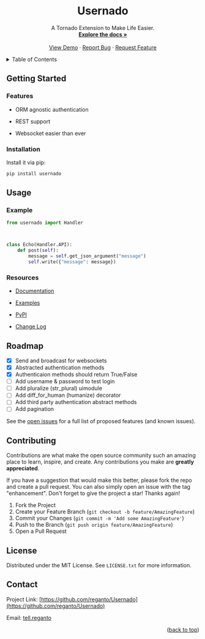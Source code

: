 <a id="top"></a>
<br />
<div align="center">
  <h1>Usernado</h1>
  <p align="center">
    A Tornado Extension to Make Life Easier.
    <br />
    <a href="#"><strong>Explore the docs »</strong></a>
    <br />
    <br />
    <a href="https://github.com/reganto/Usernado/tree/master/example">View Demo</a>
    ·
    <a href="https://github.com/reganto/Usernado/issues">Report Bug</a>
    ·
    <a href="https://github.com/reganto/Usernado/issues">Request Feature</a>
  </p>
</div>

<!-- TABLE OF CONTENTS -->

<details>
  <summary>Table of Contents</summary>
  <ol>
    <li>
      <a href="#getting-started">Getting Started</a>
      <ul>
        <li><a href="#features">Features</a></li>
        <li><a href="#installation">Installation</a></li>
      </ul>
    </li>
    <li>
      <a href="#usage">Usage</a>
      <ul>
        <li><a href="#example">Example</a></li>
        <li><a href="#resources">Resources</a></li>
      </ul>
    </li>
    <li><a href="#roadmap">Roadmap</a></li>
    <li><a href="#contributing">Contributing</a></li>
    <li><a href="#license">License</a></li>
    <li><a href="#contact">Contact</a></li>
  </ol>
</details>

<!-- Getting Started -->

## Getting Started

### Features

- ORM agnostic authentication

- REST support

- Websocket easier than ever

### Installation

Install it via pip:

```bash
pip install usernado
```

<!-- USAGE EXAMPLES -->

## Usage

### Example

```python
from usernado import Handler



class Echo(Handler.API):
    def post(self):
        message = self.get_json_argument("message")
        self.write({"message": message})
```

### Resources

- [Documentation](#)

- [Examples](https://github.com/reganto/Usernado/tree/master/example)

- [PyPI](https://pypi.org/project/usernado/)

- [Change Log](https://github.com/reganto/Usernado/blob/master/CHANGES.md)

<!-- ROADMAP -->

## Roadmap

- [x] Send and broadcast for websockets
- [x] Abstracted authentication methods
- [x] Authenticaion methods should return True/False
- [ ] Add username & password to test login 
- [ ] Add pluralize (str_plural) uimodule
- [ ] Add diff_for_human (humanize) decorator
- [ ] Add third party authentication abstract methods
- [ ] Add pagination

See the [open issues](https://github.com/reganto/Usernado/issues) for a full list of proposed features (and known issues).

<!-- CONTRIBUTING -->

## Contributing

Contributions are what make the open source community such an amazing place to learn, inspire, and create. Any contributions you make are **greatly appreciated**.

If you have a suggestion that would make this better, please fork the repo and create a pull request. You can also simply open an issue with the tag "enhancement".
Don't forget to give the project a star! Thanks again!

1. Fork the Project
2. Create your Feature Branch (`git checkout -b feature/AmazingFeature`)
3. Commit your Changes (`git commit -m 'Add some AmazingFeature'`)
4. Push to the Branch (`git push origin feature/AmazingFeature`)
5. Open a Pull Request

<!-- LICENSE -->

## License

Distributed under the MIT License. See `LICENSE.txt` for more information.

<!-- CONTACT -->

## Contact

Project Link: [https://github.com/reganto/Usernado](https://github.com/reganto/Usernado)

Email: [tell.reganto](mailto:tell.reganto@gmail.com)

<p align="right">(<a href="#top">back to top</a>)</p>
